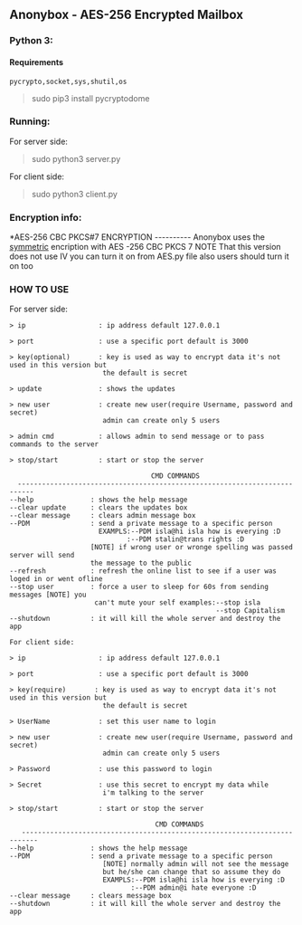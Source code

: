 ## Anonybox - AES-256 Encrypted Mailbox

###  Python 3:

 #### Requirements 
 ~~~~
 pycrypto,socket,sys,shutil,os 
 ~~~~
> sudo pip3 install pycryptodome

### Running:
For server side:
> sudo python3 server.py


For client side:
> sudo python3 client.py

### Encryption info:

*AES-256 CBC PKCS#7
                                    ENCRYPTION
                                    ----------
Anonybox uses the [symmetric](https://en.wikipedia.org/wiki/Symmetric-key_algorithm) encription with AES -256 CBC PKCS 7
NOTE That this version does not use IV you can turn it on from
AES.py file also users should turn it on too
   
### HOW TO USE

For server side:
 ~~~~
> ip                  : ip address default 127.0.0.1 
 ~~~~
 ~~~~
> port                : use a specific port default is 3000
 ~~~~
 ~~~~
> key(optional)       : key is used as way to encrypt data it's not used in this version but 
                        the default is secret
 ~~~~
 ~~~~
> update              : shows the updates
 ~~~~
 ~~~~
> new user            : create new user(require Username, password and secret)
                        admin can create only 5 users
 ~~~~
 ~~~~
> admin cmd           : allows admin to send message or to pass commands to the server
 ~~~~
 ~~~~
> stop/start          : start or stop the server
  ~~~~
  ~~~~
                                     CMD COMMANDS
    --------------------------------------------------------------------------
--help              : shows the help message
--clear update      : clears the updates box
--clear message     : clears admin message box
--PDM               : send a private message to a specific person 
                        EXAMPLS:--PDM isla@hi isla how is everying :D
                               :--PDM stalin@trans rights :D
                      [NOTE] if wrong user or wronge spelling was passed server will send
                      the message to the public
--refresh           : refresh the online list to see if a user was loged in or went ofline
--stop user         : force a user to sleep for 60s from sending messages [NOTE] you 
                       can't mute your self examples:--stop isla
                                                     --stop Capitalism
--shutdown          : it will kill the whole server and destroy the app
 ~~~~
 ~~~~
 For client side:
 ~~~~
 ~~~~
> ip                  : ip address default 127.0.0.1 
 ~~~~
 ~~~~
> port                : use a specific port default is 3000
 ~~~~
 ~~~~
> key(require)       : key is used as way to encrypt data it's not used in this version but 
                        the default is secret
 ~~~~
 ~~~~
> UserName            : set this user name to login
 ~~~~
 ~~~~
> new user            : create new user(require Username, password and secret)
                        admin can create only 5 users
 ~~~~
 ~~~~
> Password            : use this password to login
 ~~~~
 ~~~~
 > Secret              : use this secret to encrypt my data while 
                        i'm talking to the server
 ~~~~
 ~~~~
> stop/start          : start or stop the server
 
                                     CMD COMMANDS
    --------------------------------------------------------------------------
--help              : shows the help message
--PDM               : send a private message to a specific person 
                        [NOTE] normally admin will not see the message
                        but he/she can change that so assume they do 
                        EXAMPLS:--PDM isla@hi isla how is everying :D
                               :--PDM admin@i hate everyone :D
--clear message     : clears message box
--shutdown          : it will kill the whole server and destroy the app
 ~~~~

   
